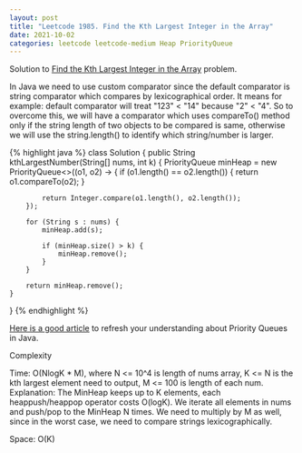 ```yaml
---
layout: post
title: "Leetcode 1985. Find the Kth Largest Integer in the Array"
date: 2021-10-02
categories: leetcode leetcode-medium Heap PriorityQueue
---
```


Solution to [Find the Kth Largest Integer in the Array][leetcode] problem.

In Java we need to use custom comparator since the default comparator is string comparator which compares by lexicographical order. It means for example: default comparator will treat "123" < "14" because "2" < "4". So to overcome this, we will have a comparator which uses compareTo() method only if the string length of two objects to be compared is same, otherwise we will use the string.length() to identify which string/number is larger.

{% highlight java %}
class Solution {
    public String kthLargestNumber(String[] nums, int k) {
        PriorityQueue<String> minHeap = new PriorityQueue<>((o1, o2) -> {
            if (o1.length() == o2.length()) {
                return o1.compareTo(o2);
            }
            
            return Integer.compare(o1.length(), o2.length());
        });
        
        for (String s : nums) {
            minHeap.add(s);
            
            if (minHeap.size() > k) {
                minHeap.remove();
            }
        }
        
        return minHeap.remove();
    }
}
{% endhighlight %}

[Here is a good article][priorityqueue] to refresh your understanding about Priority Queues in Java.

Complexity

Time: O(NlogK * M), where N <= 10^4 is length of nums array, K <= N is the kth largest element need to output, M <= 100 is length of each num.
Explanation: The MinHeap keeps up to K elements, each heappush/heappop operator costs O(logK). We iterate all elements in nums and push/pop to the MinHeap N times. We need to multiply by M as well, since in the worst case, we need to compare strings lexicographically.

Space: O(K)

[leetcode]: https://leetcode.com/problems/find-the-kth-largest-integer-in-the-array/
[priorityqueue]:https://www.scaler.com/topics/java-priority-queue-comparator/
